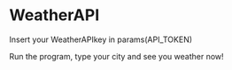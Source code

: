 # WeatherAPI
Insert your WeatherAPIkey in params(API_TOKEN)

Run the program, type your city and see you weather now!
